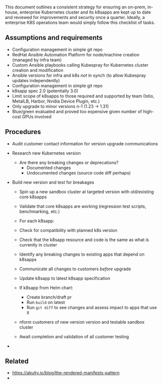 This document outlines a consistent strategy for ensuring an on-prem, in-house, enterprise Kubernetes cluster and its k8sapps are kept up to date and reviewed for improvements and security once a quarter. Ideally, a enterprise K8S operations team would simply follow this checklist of tasks.

## Assumptions and requirements

- Configuration management in simple git repo
- RedHat Ansible Automation Platform for node/machine creation (managed by infra team)
- Custom Ansible playbooks calling Kubespray for Kubernetes cluster creation and modification
- Ansible versions for infra and k8s *not* in synch (to allow Kubespray updates independently)
- Configuration management in simple git repo
- k8sapp spec 2.0 (potentially 3.0)
- Limit scope of k8sapps to those required and supported by team (Istio, MetalLB, Harbor, Nvidia Device Plugin, etc.)
- Only upgrade to minor versions n-1 (1.23 -> 1.31)
- Blue/green evaluated and proved too expensive given number of high-cost GPUs involved
## Procedures

- Audit customer contact information for version upgrade communications
- Research new Kubernetes version
	- Are there any breaking changes or deprecations?
		- Documented changes
		- Undocumented changes (source code diff perhaps)
- Build new version and test for breakages
	- Spin up a new sandbox cluster at targeted version with old/existing core k8sapps
	- Validate that core k8sapps are working (regression test scripts, benchmarking, etc.)
	- For each k8sapp:
	- Check for compatibility with planned k8s version
	- Check that the k8sapp resource and code is the same as what is currently in cluster
	- Identify any breaking changes to existing apps that depend on k8sapps
	- Communicate all changes to customers *before* upgrade
	- Update k8sapp to latest k8sapp specification
	- If k8sapp from Helm chart:
		- Create branch/draft pr
		- Run `build` on latest
		- Run `git diff` to see changes and assess impact to apps that use it
	
	- nform customers of new version version and testable sandbox cluster
	- Await completion and validation of all customer testing

- 

## Related

- https://akuity.io/blog/the-rendered-manifests-pattern
- 
